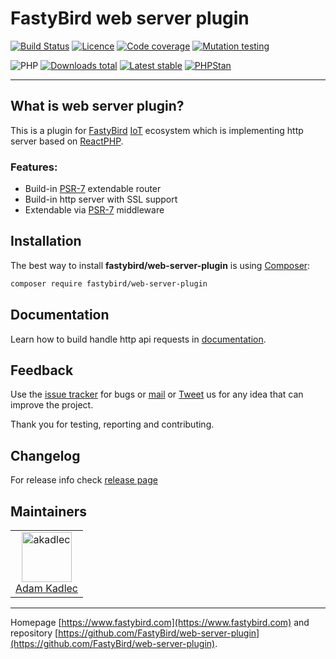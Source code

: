 # FastyBird web server plugin

[![Build Status](https://badgen.net/github/checks/FastyBird/web-server-plugin/main?cache=300&style=flast-square)](https://github.com/FastyBird/web-server-plugin/actions)
[![Licence](https://badgen.net/github/license/FastyBird/web-server-plugin?cache=300&style=flat-square)](https://github.com/FastyBird/web-server-plugin/blob/main/LICENSE.md)
[![Code coverage](https://badgen.net/coveralls/c/github/FastyBird/web-server-plugin?cache=300&style=flast-square)](https://coveralls.io/r/FastyBird/web-server-plugin)
[![Mutation testing](https://img.shields.io/endpoint?style=flat-square&url=https%3A%2F%2Fbadge-api.stryker-mutator.io%2Fgithub.com%2FFastyBird%2Fweb-server-plugin%2Fmain)](https://dashboard.stryker-mutator.io/reports/github.com/FastyBird/web-server-plugin/main)

![PHP](https://badgen.net/packagist/php/FastyBird/web-server-plugin?cache=300&style=flast-square)
[![Downloads total](https://badgen.net/packagist/dt/FastyBird/web-server-plugin?cache=300&style=flast-square)](https://packagist.org/packages/FastyBird/web-server-plugin)
[![Latest stable](https://badgen.net/packagist/v/FastyBird/web-server-plugin/latest?cache=300&style=flast-square)](https://packagist.org/packages/FastyBird/web-server-plugin)
[![PHPStan](https://img.shields.io/badge/PHPStan-enabled-brightgreen.svg?style=flat-square)](https://github.com/phpstan/phpstan)

***

## What is web server plugin?

This is a plugin for [FastyBird](https://www.fastybird.com) [IoT](https://en.wikipedia.org/wiki/Internet_of_things) ecosystem which is implementing http server based
on [ReactPHP](https://github.com/reactphp/http).

### Features:

- Build-in [PSR-7](http://www.php-fig.org/psr/psr-7/) extendable router
- Build-in http server with SSL support
- Extendable via [PSR-7](http://www.php-fig.org/psr/psr-7/) middleware

## Installation

The best way to install **fastybird/web-server-plugin** is using [Composer](http://getcomposer.org/):

```sh
composer require fastybird/web-server-plugin
```

## Documentation

Learn how to build handle http api requests
in [documentation](https://github.com/FastyBird/web-server-plugin/blob/main/.docs/en/index.md).

## Feedback

Use the [issue tracker](https://github.com/FastyBird/web-server-plugin/issues) for bugs
or [mail](mailto:code@fastybird.com) or [Tweet](https://twitter.com/fastybird) us for any idea that can improve the
project.

Thank you for testing, reporting and contributing.

## Changelog

For release info check [release page](https://github.com/FastyBird/web-server-plugin/releases)

## Maintainers

<table>
	<tbody>
		<tr>
			<td align="center">
				<a href="https://github.com/akadlec">
					<img alt="akadlec" width="80" height="80" src="https://avatars3.githubusercontent.com/u/1866672?s=460&amp;v=4" />
				</a>
				<br>
				<a href="https://github.com/akadlec">Adam Kadlec</a>
			</td>
		</tr>
	</tbody>
</table>

***
Homepage [https://www.fastybird.com](https://www.fastybird.com) and
repository [https://github.com/FastyBird/web-server-plugin](https://github.com/FastyBird/web-server-plugin).
